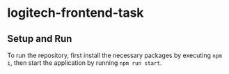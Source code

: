 # logitech-frontend-task

## Setup and Run
To run the repository, first install the necessary packages by executing `npm i`, then start the application by running `npm run start`.
